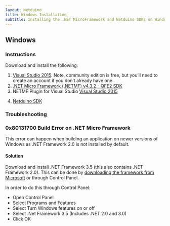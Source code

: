 ```yaml
---
layout: Netduino
title: Windows Installation
subtitle: Installing the .NET MicroFramework and Netduino SDKs on Windows.
---
```

## Windows

### Instructions

Download and install the following:

1.  [Visual Studio 2015](https://visualstudio.microsoft.com/vs/older-downloads/). Note, community edition is free, but you’ll need to create an account if you don’t already have one.
2.  [.NET Micro Framework (.NETMF) v4.3.2 - QFE2 SDK](https://www.wildernesslabs.co/downloads?f=/NETMF_SDK/netmf-v4.3.2-SDK-QFE2-RTM.zip)
3. NETMF Plugin for Visual Studio [Visual Studio 2015](https://www.wildernesslabs.co/downloads?f=/NETMF_SDK/netmfvs14.vsix)
<!-- or [Visual Studio 2013](http://downloads.wildernesslabs.co/NETMF_SDK/netmfvs2013.vsix)-->
4. [Netduino SDK](https://www.wildernesslabs.co/downloads?f=/Netduino_SDK/netduinosdk_v5.exe)

### Troubleshooting

### 0x80131700 Build Error on .NET Micro Framework

This error can happen when building an application on newer versions of Windows as .NET Framework 2.0 is not installed by default.

#### Solution

Download and install .NET Framework 3.5 (this also contains .NET Framework 2.0).  This can be done by [downloading the framework from Microsoft](https://www.microsoft.com/en-us/download/details.aspx?id=22) or through Control Panel.

In order to do this through Control Panel:

* Open Control Panel
* Select Programs and Features
* Select Turn Windows features on or off
* Select .Net Framework 3.5 (Includes .NET 2.0 and 3.0)
* Click OK
